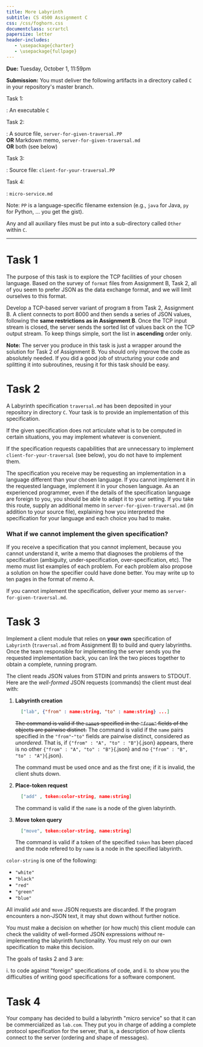 ```yaml
---
title: More Labyrinth
subtitle: CS 4500 Assignment C
css: /css/foghorn.css
documentclass: scrartcl
papersize: letter
header-includes:
   - \usepackage{charter}
   - \usepackage{fullpage}
---
```


**Due:** Tuesday, October 1, 11:59pm

<!-- 
@(define hw "Exploring Your TAHBPL Some More")

@bold{Due} Monday, September 16, midnight 
-->

<!--
#### Note

In programming languages we speak of two kinds of servers and
two kinds of clients. A } @defterm{server module} @purple{is a component that
implements an interface for the purpose of serving functionality to other
modules; conversely, a } @defterm{client module} @purple{ consumes the services of a
server module. In distributed (web) systems people speak of}
@defterm{server} @purple{ and } @defterm{client} @purple{when they refer to software
components like server and client modules, except that the services are
used across a network protocol (possibly on the same machine) and the
components can be implemented in distinct programming languages.}}
-->

**Submission:** You must deliver the following artifacts in a directory called `C` in your repository's master branch. 

Task 1:

  : An executable `C`

Task 2:

  : A source file, `server-for-given-traversal.PP`  
  **OR** Markdown memo, `server-for-given-traversal.md`  
  **OR** both (see below)

Task 3:

  : Source file: `client-for-your-traversal.PP`

Task 4:

  : `micro-service.md`

Note: `PP` is a language-specific filename extension (e.g., `java` for Java, `py` for Python, ... you get the gist).

Any and all auxiliary files must be put into a sub-directory called `Other` within `C`.  

---

# Task 1

The purpose of this task is to explore the TCP facilities of your chosen language. Based on the survey of `format` files from Assignment B, Task 2, all of you seem to prefer JSON as the data exchange format, and we will limit ourselves to this format.


Develop a TCP-based server variant of program `B` from Task 2, Assignment B. A
client connects to port 8000 and then sends a series of JSON
values, following the **same restrictions as in Assignment B**.
Once the TCP input stream is closed, the server sends the sorted
list of values back on the TCP output stream.  To keep things
simple, sort the list in **ascending** order only.

<!-- 
@margin-note*{The idea form of reuse is simply importing the code @emph{without} modification.} -->

**Note:** The server you produce in this task is just a wrapper around the solution for Task 2 of Assignment B. You should only improve the code as absolutely needed. If you did a good job of structuring your code and splitting it into subroutines, reusing it for this task should be easy.


# Task 2

A Labyrinth specification `traversal.md` has been deposited in your repository in directory `C`. Your task is to provide an implementation of this specification.

<!-- 
Surprise! You live in Codemanistan and your team manager has
deposited a Traversal specification in your repository @tt{C}. Implement
the specification.-->

If the given specification does not articulate what is to be computed
in certain situations, you may implement whatever is convenient. 

If the specification requests capabilities that are unnecessary to
implement `client-for-your-traversal` (see below), you do not have to
implement them.

<!-- The specification you receive may be requesting the implementation in a language different than your chosen language. It might also be using terminology that is strongly related to the requested implementation language. As an experienced programmer, you should be able to understand and adopt the terminology and implement the specification in your chosen language. -->

The specification you receive may be requesting an implementation in a language different than your chosen language. If you cannot implement it in the requested language, implement it in your chosen language. As an experienced programmer, even if the details of the specification language are foreign to you, you should be able to adapt it to your setting. If you take this route, supply an additional memo in `server-for-given-traversal.md` (in addition to your source file), explaining how you interpreted the specification for your language and each choice you had to make.

### What if we cannot implement the given specification?

If you receive a specification that you cannot implement, because you cannot 
understand it, write a memo that
 diagnoses the problems of the specification (ambiguity,
 under-specification, over-specification, etc). The memo must list examples
 of each problem. For each problem also propose a solution on how the
 specifier could have done better. You may write up to ten pages in the
 format of memo A.

If you cannot implement the specification, deliver your memo as `server-for-given-traversal.md`.


# Task 3

Implement a client module that relies on **your own**
specification of `Labyrinth` (`traversal.md` from Assignment B) to build and query labyrinths. Once the team responsible for implementing the server sends you the requested implementation back, you can link
the two pieces together to obtain a complete, running program.

The client reads JSON values from STDIN and prints answers to
STDOUT. Here are the *well-formed* JSON requests (commands) the client
must deal with:

1. **Labyrinth creation**

    ```json
      ["lab", {"from" : name:string, "to" : name:string} ...]
    ```

    ~~The command is valid if the `name`s specified in the `"from"` fields
of the objects are pairwise distinct.~~
    The command is valid if the `name` pairs specified in the `"from"`-`"to"` fields are pairwise distinct, considered as *unordered*. That is, if `{"from" : "A", "to" : "B"}`{.json} appears, there is no other `{"from" : "A", "to" : "B"}`{.json} and no `{"from" : "B", "to" : "A"}`{.json}.


    The command must be used once and as the first one; if it is invalid, the client shuts down.

2. **Place-token request**

    ```json
      ["add" , token:color-string, name:string]
    ```

    The command is valid if the `name` is a node of the given labyrinth.

3. **Move token query**

    ```json
      ["move", token:color-string, name:string]
    ```
    The command is valid if a token of the specified `token`  has been placed 
    and the node refered to by `name` is a node in the specified labyrinth.

<!--  @purple{To clarify, think of @tt{"move"} as @tt{"movable"} query.} -->


`color-string` is one of the following:

   - `"white"`
   - `"black"`
   - `"red"`
   - `"green"`
   - `"blue"`

All invalid `add` and `move` JSON requests are discarded. If the
program encounters a non-JSON text, it may shut down without further
notice.

You must make a decision on whether (or how much) this client module can check
the validity of well-formed JSON expressions *without* re-implementing
the labyrinth functionality. You must rely on our own specification to make
this decision.

 The goals of tasks 2 and 3 are: 

i. to code against
"foreign" specifications of code, and 
ii. to show you the difficulties of
writing good specifications for a software component.


# Task 4
Your company has decided to build a labyrinth "micro
service" so that it can be
commercialized as `lab.com`. They put you in charge of adding a
complete protocol specification for the server, that is, a description of
how clients connect to the server (ordering and shape of messages). 

<!-- You may assume that the implementation team will wrap their amazing
@strike{client} @red{server} module with a TCP-based server. -->


